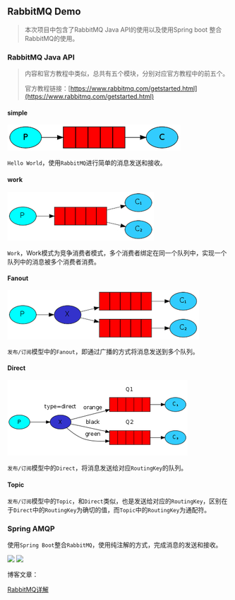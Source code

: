 ## RabbitMQ Demo
> 本次项目中包含了RabbitMQ Java API的使用以及使用Spring boot 整合 RabbitMQ的使用。

### RabbitMQ Java API
> 内容和官方教程中类似，总共有五个模块，分别对应官方教程中的前五个。
>
> 官方教程链接：[https://www.rabbitmq.com/getstarted.html](https://www.rabbitmq.com/getstarted.html)

#### simple

![](https://raw.githubusercontent.com/imxushuai/ForPicGo/master/006ifTg0gy1g2qt642cnfj30aw01nwec.jpg)

`Hello World`，使用`RabbitMQ`进行简单的消息发送和接收。

#### work

![](https://raw.githubusercontent.com/imxushuai/ForPicGo/master/006ifTg0gy1g2qut29j13j3098033a9z.jpg)

`Work`，Work模式为竞争消费者模式，多个消费者绑定在同一个队列中，实现一个队列中的消息被多个消费者消费。

#### Fanout

![](https://raw.githubusercontent.com/imxushuai/ForPicGo/master/006kPtiPgy1g2rmvbxzjrj30c2033q2x.jpg)

`发布/订阅`模型中的`Fanout`，即通过广播的方式将消息发送到多个队列。

#### Direct

![](https://raw.githubusercontent.com/imxushuai/ForPicGo/master/direct-exchange.png)

`发布/订阅`模型中的`Direct`，将消息发送给对应`RoutingKey`的队列。

#### Topic
`发布/订阅`模型中的`Topic`，和`Direct`类似，也是发送给对应的`RoutingKey`，区别在于`Direct`中的`RoutingKey`为确切的值，而`Topic`中的`RoutingKey`为通配符。

### Spring AMQP
使用`Spring Boot`整合`RabbitMQ`，使用纯注解的方式，完成消息的发送和接收。



[![](https://img.shields.io/badge/SpringBoot-2.0.4.RELEASE-brightgreen.svg)](https://spring.io/projects/spring-boot)
[![](https://img.shields.io/badge/RabbitMQ-3.6.10-brightgreen.svg)](https://www.rabbitmq.com)


博客文章：

[RabbitMQ详解](https://www.imxushuai.com/2019/05/08/RabbitMQ%E8%AF%A6%E8%A7%A3/)